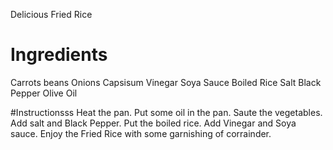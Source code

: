 Delicious Fried Rice

# Ingredients
Carrots
beans
Onions
Capsisum
Vinegar
Soya Sauce
Boiled Rice
Salt
Black Pepper
Olive Oil


#Instructionsss
Heat the pan. 
Put some oil in the pan. 
Saute the vegetables. 
Add salt and Black Pepper.
Put the boiled rice.
Add Vinegar and Soya sauce.
Enjoy the Fried Rice with some garnishing of corrainder.
